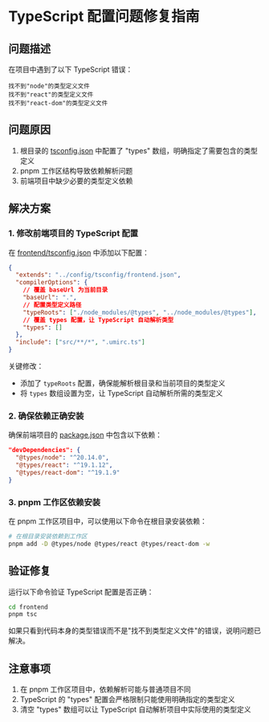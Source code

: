 # TypeScript 配置问题修复指南

## 问题描述

在项目中遇到了以下 TypeScript 错误：

```
找不到"node"的类型定义文件
找不到"react"的类型定义文件
找不到"react-dom"的类型定义文件
```

## 问题原因

1. 根目录的 [tsconfig.json](file:///e:/YSY/UG/tsconfig.json) 中配置了 "types" 数组，明确指定了需要包含的类型定义
2. pnpm 工作区结构导致依赖解析问题
3. 前端项目中缺少必要的类型定义依赖

## 解决方案

### 1. 修改前端项目的 TypeScript 配置

在 [frontend/tsconfig.json](file:///e:/YSY/UG/frontend/tsconfig.json) 中添加以下配置：

```json
{
  "extends": "../config/tsconfig/frontend.json",
  "compilerOptions": {
    // 覆盖 baseUrl 为当前目录
    "baseUrl": ".",
    // 配置类型定义路径
    "typeRoots": ["./node_modules/@types", "../node_modules/@types"],
    // 覆盖 types 配置，让 TypeScript 自动解析类型
    "types": []
  },
  "include": ["src/**/*", ".umirc.ts"]
}
```

关键修改：

- 添加了 `typeRoots` 配置，确保能解析根目录和当前项目的类型定义
- 将 `types` 数组设置为空，让 TypeScript 自动解析所需的类型定义

### 2. 确保依赖正确安装

确保前端项目的 [package.json](file:///e:/YSY/UG/frontend/package.json) 中包含以下依赖：

```json
"devDependencies": {
  "@types/node": "^20.14.0",
  "@types/react": "^19.1.12",
  "@types/react-dom": "^19.1.9"
}
```

### 3. pnpm 工作区依赖安装

在 pnpm 工作区项目中，可以使用以下命令在根目录安装依赖：

```bash
# 在根目录安装依赖到工作区
pnpm add -D @types/node @types/react @types/react-dom -w
```

## 验证修复

运行以下命令验证 TypeScript 配置是否正确：

```bash
cd frontend
pnpm tsc
```

如果只看到代码本身的类型错误而不是"找不到类型定义文件"的错误，说明问题已解决。

## 注意事项

1. 在 pnpm 工作区项目中，依赖解析可能与普通项目不同
2. TypeScript 的 "types" 配置会严格限制只能使用明确指定的类型定义
3. 清空 "types" 数组可以让 TypeScript 自动解析项目中实际使用的类型定义

